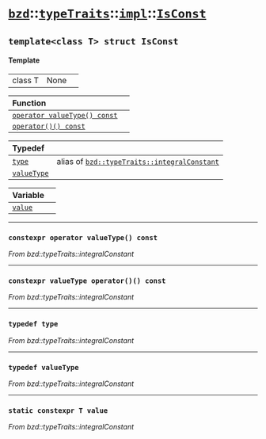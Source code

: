 # [`bzd`](../../../../index.md)::[`typeTraits`](../../../index.md)::[`impl`](../../index.md)::[`IsConst`](../index.md)

## `template<class T> struct IsConst`

#### Template
||||
|---:|:---|:---|
|class T|None||

|Function||
|:---|:---|
|[`operator valueType() const`](./index.md)||
|[`operator()() const`](./index.md)||

|Typedef||
|:---|:---|
|[`type`](./index.md)|alias of [`bzd::typeTraits::integralConstant`](../../integralconstant/index.md)|
|[`valueType`](./index.md)||

|Variable||
|:---|:---|
|[`value`](./index.md)||
------
### `constexpr operator valueType() const`
*From bzd::typeTraits::integralConstant*


------
### `constexpr valueType operator()() const`
*From bzd::typeTraits::integralConstant*


------
### `typedef type`
*From bzd::typeTraits::integralConstant*


------
### `typedef valueType`
*From bzd::typeTraits::integralConstant*


------
### `static constexpr T value`
*From bzd::typeTraits::integralConstant*


